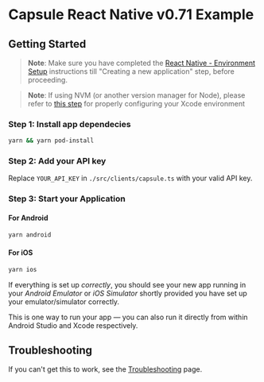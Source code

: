 # Capsule React Native v0.71 Example

## Getting Started

> **Note**: Make sure you have completed the [React Native - Environment Setup](https://reactnative.dev/docs/0.71/environment-setup) instructions till "Creating a new application" step, before proceeding.

> **Note**: If using NVM (or another version manager for Node), please refer to [this step](https://reactnative.dev/docs/0.71/environment-setup#optional-configuring-your-environment) for properly configuring your Xcode environment

### Step 1: Install app dependecies

```bash
yarn && yarn pod-install
```

### Step 2: Add your API key

Replace `YOUR_API_KEY` in `./src/clients/capsule.ts` with your valid API key.

### Step 3: Start your Application

#### For Android

```bash
yarn android
```

#### For iOS

```bash
yarn ios
```

If everything is set up _correctly_, you should see your new app running in your _Android Emulator_ or _iOS Simulator_ shortly provided you have set up your emulator/simulator correctly.

This is one way to run your app — you can also run it directly from within Android Studio and Xcode respectively.

## Troubleshooting

If you can't get this to work, see the [Troubleshooting](https://reactnative.dev/docs/0.71/troubleshooting) page.
